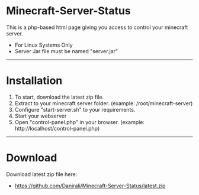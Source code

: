 # Minecraft-Server-Status
This is a php-based html page giving you access to control your minecraft server.

- For Linux Systems Only
- Server Jar file must be named "server.jar"
---------------------------------------------------------------------------------

# Installation
1) To start, download the latest zip file.
2) Extract to your minecraft server folder. (example: /root/minecraft-server)
3) Configure "start-server.sh" to your requirements.
4) Start your webserver
5) Open "control-panel.php" in your browser. (example: http://localhost/control-panel.php)

---------------------------------------------------------------------------------

# Download

Download latest zip file here:

- https://github.com/Danirali/Minecraft-Server-Status/latest.zip
